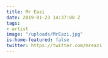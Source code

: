 ```yaml
---
title: Mr Eazi
date: 2019-01-23 14:37:00 Z
tags:
- artist
image: "/uploads/MrEazi.jpg"
is-home-featured: false
twitter: https://twitter.com/mreazi
---
```



